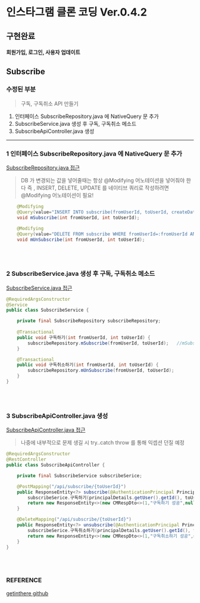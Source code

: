 # 인스타그램 클론 코딩 Ver.0.4.2

## 구현완료

>
#### 회원가입, 로그인, 사용자 업데이트


## Subscribe

### 수정된 부분

> 구독, 구독취소 API 만들기
1. 인터페이스 SubscribeRepository.java 에 NativeQuery 문 추가
2. SubscribeService.java 생성 후 구독, 구독취소 메소드
3. SubscribeApiController.java 생성

---

### 1 인터페이스 SubscribeRepository.java 에 NativeQuery 문 추가

[SubscribeRepository.java 접근](./src/main/java/com/cos/photogramstart/domain/subscribe/SubscribeRepository.java)

> DB 가 변경되는 값을 넣어줄때는 항상 @Modifying 어노테이션을 넣어줘야 한다
> 즉 , INSERT, DELETE, UPDATE 를 네이티브 쿼리로 작성하려면 @Modifying 어노테이션이 필요!

```java
	@Modifying
	@Query(value="INSERT INTO subscribe(fromUserId, toUserId, createDate) VALUES(:fromUserId, :toUserId, now())",nativeQuery=true)
	void mSubscribe(int fromUserId, int toUserId);

	@Modifying
	@Query(value="DELETE FROM subscribe WHERE fromUserId=:fromUserId AND toUserId = :toUserId",nativeQuery=true)
	void mUnSubscribe(int fromUserId, int toUserId);
```

<br/><br/>

### 2 SubscribeService.java 생성 후 구독, 구독취소 메소드

[SubscribeService.java 접근](./src/main/java/com/cos/photogramstart/service/SubscribeService.java)

```java
@RequiredArgsConstructor
@Service
public class SubscribeService {

	private final SubscribeRepository subscribeRepository;
	
	@Transactional
	public void 구독하기(int fromUserId, int toUserId) { 
		subscribeRepository.mSubscribe(fromUserId, toUserId);	//mSubscribe 에서 m은 "내가 만들었다"의 약어
	}

	@Transactional
	public void 구독취소하기(int fromUserId, int toUserId) {
		subscribeRepository.mUnSubscribe(fromUserId, toUserId);
	}
}
```

<br/><br/>

### 3 SubscribeApiController.java 생성

[SubscribeApiController.java 접근](./src/main/java/com/cos/photogramstart/web/api/SubscribeApiController.java)

> 나중에 내부적으로 문제 생길 시 try..catch throw 를 통해 익셉션 던질 예정

```java
@RequiredArgsConstructor
@RestController
public class SubscribeApiController {

	private final SubscribeService subscribeSerice;

	@PostMapping("/api/subscribe/{toUserId}")
	public ResponseEntity<?> subscribe(@AuthenticationPrincipal PrincipalDetails principalDetails, @PathVariable int toUserId){
		subscribeSerice.구독하기(principalDetails.getUser().getId(), toUserId);
		return new ResponseEntity<>(new CMRespDto<>(1,"구독하기 성공",null),HttpStatus.OK);// 무조건 성공(1)
	}

	@DeleteMapping("/api/subscribe/{toUserId}")
	public ResponseEntity<?> unsubscribe(@AuthenticationPrincipal PrincipalDetails principalDetails, @PathVariable int toUserId){
		subscribeSerice.구독취소하기(principalDetails.getUser().getId(), toUserId);
		return new ResponseEntity<>(new CMRespDto<>(1,"구독취소하기 성공",null),HttpStatus.OK);
	}
}
```

<br/><br/>

### REFERENCE

>
[getinthere github](https://github.com/codingspecialist/EaszUp-Springboot-Photogram-Start)
